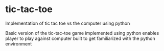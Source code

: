 # tic-tac-toe
Implementation of tic tac toe vs the computer using python


Basic version of the tic-tac-toe game implemented using python
enables player to play against computer
built to get familiarized with the python environment
